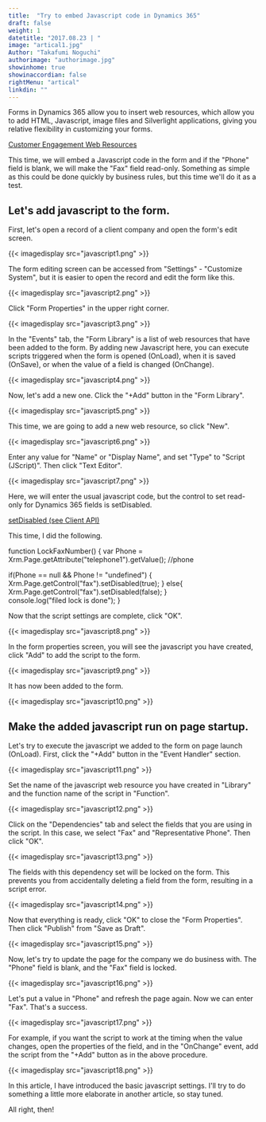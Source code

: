 ```yaml
---
title:  "Try to embed Javascript code in Dynamics 365"
draft: false
weight: 1
datetitle: "2017.08.23 | "
image: "artical1.jpg"
Author: "Takafumi Noguchi"
authorimage: "authorimage.jpg"
showinhome: true
showinaccordian: false
rightMenu: "artical"
linkdin: ""
---
```

<!-- Intro  -->
Forms in Dynamics 365 allow you to insert web resources, which allow you to add HTML, Javascript, image files and Silverlight applications, giving you relative flexibility in customizing your forms.

[Customer Engagement Web Resources](https://docs.microsoft.com/ja-jp/dynamics365/customerengagement/on-premises/developer/web-resources)

This time, we will embed a Javascript code in the form and if the "Phone" field is blank, we will make the "Fax" field read-only. Something as simple as this could be done quickly by business rules, but this time we'll do it as a test.


## Let's add javascript to the form.
First, let's open a record of a client company and open the form's edit screen.
<!-- Image= javascript1.png -->
{{< imagedisplay src="javascript1.png" >}}

The form editing screen can be accessed from "Settings" - "Customize System", but it is easier to open the record and edit the form like this.
<!-- Image= javascript2.png -->
{{< imagedisplay src="javascript2.png" >}}

Click "Form Properties" in the upper right corner.
<!-- Image= javascript3.png -->
{{< imagedisplay src="javascript3.png" >}}

In the "Events" tab, the "Form Library" is a list of web resources that have been added to the form. By adding new Javascript here, you can execute scripts triggered when the form is opened (OnLoad), when it is saved (OnSave), or when the value of a field is changed (OnChange).
<!-- Image= javascript4.png -->
{{< imagedisplay src="javascript4.png" >}}

Now, let's add a new one. Click the "+Add" button in the "Form Library".
<!-- Image= javascript5.png -->
{{< imagedisplay src="javascript5.png" >}}

This time, we are going to add a new web resource, so click "New".
<!-- Image= javascript6.png -->
{{< imagedisplay src="javascript6.png" >}}

Enter any value for "Name" or "Display Name", and set "Type" to "Script (JScript)". Then click "Text Editor".
<!-- Image= javascript7.png -->
{{< imagedisplay src="javascript7.png" >}}

Here, we will enter the usual javascript code, but the control to set read-only for Dynamics 365 fields is setDisabled.

[setDisabled (see Client API)](https://docs.microsoft.com/ja-jp/powerapps/developer/model-driven-apps/clientapi/reference/controls/setDisabled)

This time, I did the following.

<!-- Background Box -->
function LockFaxNumber()
{ 
   var Phone = Xrm.Page.getAttribute("telephone1").getValue(); //phone

  if(Phone == null && Phone != "undefined")
   {
     Xrm.Page.getControl("fax").setDisabled(true);
    } 
  else{
     Xrm.Page.getControl("fax").setDisabled(false);
   }    
  console.log("filed lock is done");
}

Now that the script settings are complete, click "OK".
<!-- Image= javascript8.png -->
{{< imagedisplay src="javascript8.png" >}}

In the form properties screen, you will see the javascript you have created, click "Add" to add the script to the form.
<!-- Image= javascript9.png -->
{{< imagedisplay src="javascript9.png" >}}

It has now been added to the form.
<!-- Image= javascript10.png -->
{{< imagedisplay src="javascript10.png" >}}

## Make the added javascript run on page startup.
Let's try to execute the javascript we added to the form on page launch (OnLoad). First, click the "+Add" button in the "Event Handler" section.
<!-- Image= javascript11.png -->
{{< imagedisplay src="javascript11.png" >}}

Set the name of the javascript web resource you have created in "Library" and the function name of the script in "Function".
<!-- Image= javascript12.png -->
{{< imagedisplay src="javascript12.png" >}}

Click on the "Dependencies" tab and select the fields that you are using in the script. In this case, we select "Fax" and "Representative Phone". Then click "OK".
<!-- Image= javascript13.png -->
{{< imagedisplay src="javascript13.png" >}}

The fields with this dependency set will be locked on the form. This prevents you from accidentally deleting a field from the form, resulting in a script error.
<!-- Image= javascript14.png -->
{{< imagedisplay src="javascript14.png" >}}

Now that everything is ready, click "OK" to close the "Form Properties". Then click "Publish" from "Save as Draft".
<!-- Image= javascript15.png -->
{{< imagedisplay src="javascript15.png" >}}

Now, let's try to update the page for the company we do business with. The "Phone" field is blank, and the "Fax" field is locked.
<!-- Image= javascript16.png -->
{{< imagedisplay src="javascript16.png" >}}

Let's put a value in "Phone" and refresh the page again. Now we can enter "Fax". That's a success.
<!-- Image= javascript17.png -->
{{< imagedisplay src="javascript17.png" >}}

For example, if you want the script to work at the timing when the value changes, open the properties of the field, and in the "OnChange" event, add the script from the "+Add" button as in the above procedure.
<!-- Image= javascript18.png -->
{{< imagedisplay src="javascript18.png" >}}

In this article, I have introduced the basic javascript settings. I'll try to do something a little more elaborate in another article, so stay tuned.

All right, then!    
&nbsp;
